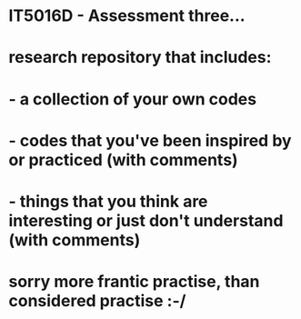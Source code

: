 # IT5016D - Assessment three...
# research repository that includes:
# - a collection of your own codes
# - codes that you've been inspired by or practiced (with comments)
# - things that you think are interesting or just don't understand (with comments)
# sorry more frantic practise, than considered practise :-/
